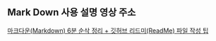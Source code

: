 Mark Down 사용 설명 영상 주소
-
[마크다운(Markdown) 6분 순삭 정리 + 깃허브 리드미(ReadMe) 파일 작성 팁 ](https://www.youtube.com/watch?v=kMEb_BzyUqk)
